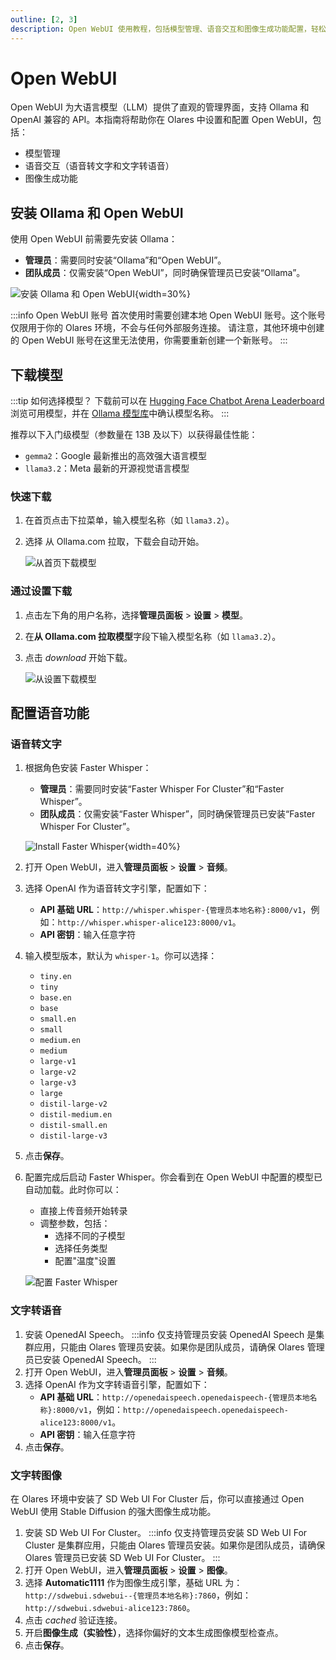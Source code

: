 ```yaml
---
outline: [2, 3]
description: Open WebUI 使用教程，包括模型管理、语音交互和图像生成功能配置，轻松搭建私有 AI 助手服务。
---
```


# Open WebUI

Open WebUI 为大语言模型（LLM）提供了直观的管理界面，支持 Ollama 和 OpenAI 兼容的 API。本指南将帮助你在 Olares 中设置和配置 Open WebUI，包括：

* 模型管理
* 语音交互（语音转文字和文字转语音）
* 图像生成功能

## 安装 Ollama 和 Open WebUI
使用 Open WebUI 前需要先安装 Ollama：
* **管理员**：需要同时安装“Ollama”和“Open WebUI”。
* **团队成员**：仅需安装“Open WebUI”，同时确保管理员已安装“Ollama”。

![安装 Ollama 和 Open WebUI](/images/manual/use-cases/install-open-webui.png){width=30%}

:::info Open WebUI 账号
首次使用时需要创建本地 Open WebUI 账号。这个账号仅限用于你的 Olares 环境，不会与任何外部服务连接。
请注意，其他环境中创建的 Open WebUI 账号在这里无法使用，你需要重新创建一个新账号。
:::

## 下载模型
:::tip 如何选择模型？
下载前可以在 [Hugging Face Chatbot Arena Leaderboard](https://huggingface.co/spaces/lmsys/chatbot-arena-leaderboard) 浏览可用模型，并在 [Ollama 模型库](https://ollama.com/library)中确认模型名称。
:::

推荐以下入门级模型（参数量在 13B 及以下）以获得最佳性能：

* `gemma2`：Google 最新推出的高效强大语言模型
* `llama3.2`：Meta 最新的开源视觉语言模型

### 快速下载
1. 在首页点击下拉菜单，输入模型名称（如 `llama3.2`）。
2. 选择 从 Ollama.com 拉取，下载会自动开始。

   ![从首页下载模型](/images/zh/manual/use-cases/openwebui-download-model-quick.png#bordered)
### 通过设置下载
1. 点击左下角的用户名称，选择**管理员面板** > **设置** > **模型**。
2. 在**从 Ollama.com 拉取模型**字段下输入模型名称（如 `llama3.2`）。
3. 点击 <i class="material-symbols-outlined">download</i> 开始下载。

   ![从设置下载模型](/images/zh/manual/use-cases/openwebui-download-model-settings.png#bordered)

## 配置语音功能
### 语音转文字
1. 根据角色安装 Faster Whisper：
   - **管理员**：需要同时安装“Faster Whisper For Cluster”和“Faster Whisper”。
   - **团队成员**：仅需安装“Faster Whisper”，同时确保管理员已安装“Faster Whisper For Cluster”。

   ![Install Faster Whisper](/images/manual/use-cases/install-faster-whisper.png){width=40%}
2. 打开 Open WebUI，进入**管理员面板** > **设置** > **音频**。
3. 选择 OpenAI 作为语音转文字引擎，配置如下：
   - **API 基础 URL**：`http://whisper.whisper-{管理员本地名称}:8000/v1`，例如：`http://whisper.whisper-alice123:8000/v1`。
   - **API 密钥**：输入任意字符
4. 输入模型版本，默认为 `whisper-1`。你可以选择：
   - `tiny.en`
   - `tiny`
   - `base.en`
   - `base`
   - `small.en`
   - `small`
   - `medium.en`
   - `medium`
   - `large-v1`
   - `large-v2`
   - `large-v3`
   - `large`
   - `distil-large-v2`
   - `distil-medium.en`
   - `distil-small.en`
   - `distil-large-v3`
5. 点击**保存**。
6. 配置完成后启动 Faster Whisper。你会看到在 Open WebUI 中配置的模型已自动加载。此时你可以：
   - 直接上传音频开始转录
   - 调整参数，包括：
      - 选择不同的子模型
      - 选择任务类型
      - 配置"温度"设置

   ![配置 Faster Whisper](/images/zh/manual/use-cases/openwebui-faster-whisper.png#bordered)

### 文字转语音
1. 安装 OpenedAI Speech。
   :::info 仅支持管理员安装
   OpenedAI Speech 是集群应用，只能由 Olares 管理员安装。如果你是团队成员，请确保 Olares 管理员已安装 OpenedAI Speech。
   :::
2. 打开 Open WebUI，进入**管理员面板** > **设置** > **音频**。
3. 选择 OpenAI 作为文字转语音引擎，配置如下：
   - **API 基础 URL**：`http://openedaispeech.openedaispeech-{管理员本地名称}:8000/v1`，例如：`http://openedaispeech.openedaispeech-alice123:8000/v1`。
   - **API 密钥**：输入任意字符
4. 点击**保存**。

### 文字转图像
在 Olares 环境中安装了 SD Web UI For Cluster 后，你可以直接通过 Open WebUI 使用 Stable Diffusion 的强大图像生成功能。

1. 安装 SD Web UI For Cluster。
   :::info 仅支持管理员安装
   SD Web UI For Cluster 是集群应用，只能由 Olares 管理员安装。如果你是团队成员，请确保 Olares 管理员已安装 SD Web UI For Cluster。
   :::
2. 打开 Open WebUI，进入**管理员面板** > **设置** > **图像**。
3. 选择 **Automatic1111** 作为图像生成引擎，基础 URL 为：`http://sdwebui.sdwebui--{管理员本地名称}:7860`，例如：`http://sdwebui.sdwebui-alice123:7860`。
4. 点击 <i class="material-symbols-outlined">cached</i> 验证连接。
5. 开启**图像生成（实验性）**，选择你偏好的文本生成图像模型检查点。
6. 点击**保存**。